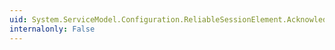 ```yaml
---
uid: System.ServiceModel.Configuration.ReliableSessionElement.AcknowledgementInterval
internalonly: False
---
```

